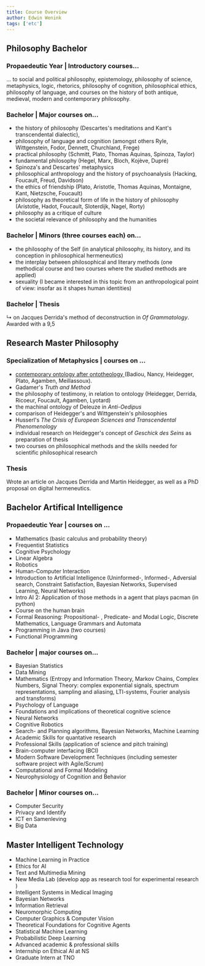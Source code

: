 ```yaml
---
title: Course Overview
author: Edwin Wenink
tags: ['etc']
---
```


<h2>Philosophy Bachelor </h2>

<h3>Propaedeutic Year | Introductory courses... </h3>
<p>
... to social and political philosophy, epistemology, philosophy of science, metaphysics, logic, rhetorics, philosophy of cognition, philosophical ethics, philosophy of language, and courses on the history of both antique, medieval, modern and contemporary philosophy. 
</p>

<h3><b>Bachelor</b> | Major courses on...</h3>
<ul>
 <li> the history of philosophy (Descartes's meditations and Kant's transcendental dialectic),</li>
 <li> philosophy of language and cognition (amongst others Ryle, Wittgenstein, Fodor, Dennett, Churchland, Frege)</li>
 <li> practical philosophy (Schmitt, Plato, Thomas Aquinas, Spinoza, Taylor)</li>
 <li> fundamental philosophy (Hegel, Marx, Bloch, Koj&egraveve, Dupr&eacute)</li>
 <li> Spinoza's and Descartes' metaphysics</li>
 <li> philosophical anthropology and the history of psychoanalysis (Hacking, Foucault, Freud, Davidson)</li>
 <li> the ethics of friendship (Plato, Aristotle, Thomas Aquinas, Montaigne, Kant, Nietzsche, Foucault)</li>
 <li> philosophy as theoretical form of life in the history of philosophy (Aristotle, Hadot, Foucault, Sloterdijk, Nagel, Rorty)</li>
 <li> philosophy as a critique of culture</li>
 <li> the societal relevance of philosophy and the humanities</li>
</ul>

<h3>Bachelor | Minors (three courses each) on...</h3>

<ul>
	<li> the philosophy of the Self (in analytical philosophy, its history, and its conception in philosophical hermeneutics)</li>
	<li> the interplay between philosophical and literary methods (one methodical course and two courses where the studied methods are applied)</li>
	<li> sexuality (I became interested in this topic from an anthropological point of view: insofar as it shapes human identities)</li>
</ul>

<h3> <b>Bachelor</b> | Thesis </h3>
<p>
&#8627 on Jacques Derrida's method of deconstruction in <i>Of Grammatology</i>. Awarded with a 9,5
</p>

<h2>Research Master Philosophy</h2>

<h3><b>Specialization of Metaphysics</b> | courses on ...</h3>
<ul>
	<li><a href="https://www.dupress.duq.edu/products/ontology-after-ontotheology-plurality-event-and-contingency-in-contemporary-philosophy"> contemporary ontology after ontotheology </a>(Badiou, Nancy, Heidegger, Plato, Agamben, Meillassoux).</li>
	<li> Gadamer's <i> Truth and Method </i></li>
	<li> the philosophy of testimony, in relation to ontology (Heidegger, Derrida, Ricoeur, Foucault, Agamben, Lyotard)</li>
    <li> the machinal ontology of Deleuze in <i>Anti-Oedipus</i></li>
	<li> comparison of Heidegger's and Wittgenstein's philosophies</li>
	<li> Husserl's <i> The Crisis of European Sciences and Transcendental Phenomenology </i></li>
	<li> individual research on Heidegger's concept of <i> Geschick des Seins </i> as preparation of thesis</li>
	<li> two courses on philosophical methods and the skills needed for scientific philosophical research</li>
</ul>

<h3><b>Thesis</b></h3>
<p>
Wrote an article on Jacques Derrida and Martin Heidegger, as well as a PhD proposal on digital hermeneutics.
</p>


<h2>Bachelor Artifical Intelligence</h2>

<h3><b>Propaedeutic Year</b> | courses on ... </h3>
<ul>
	<li> Mathematics (basic calculus and probability theory)</li>
	<li> Frequentist Statistics</li>
	<li> Cognitive Psychology</li>
	<li> Linear Algebra</li>
	<li> Robotics</li>
	<li> Human-Computer Interaction</li>
	<li> Introduction to Artificial Intelligence (Uninformed-, Informed-, Adversial search, Constraint Satisfaction, Bayesian Networks, Supervised Learning, Neural Networks)</li>
	<li> Intro AI 2: Application of those methods in a agent that plays pacman (in python)</li>
	<li> Course on the human brain</li>
	<li> Formal Reasoning: Propositional- , Predicate- and Modal Logic, Discrete Mathematics, Language Grammars and Automata</li>
	<li> Programming in Java (two courses)</li>
	<li> Functional Programming</li>
</ul>

<h3><b>Bachelor</b> | major courses on... </h3>
<ul>
	<li> Bayesian Statistics</li>
	<li> Data Mining</li>
	<li> Mathematics (Entropy and Information Theory, Markov Chains, Complex Numbers, Signal Theory: complex exponential signals, spectrum representations, sampling and aliasing, LTI-systems, Fourier analysis and transforms)</li>
	<li> Psychology of Language</li>
	<li> Foundations and implications of theoretical cognitive science</li>
	<li> Neural Networks</li>
	<li> Cognitive Robotics</li>
	<li> Search- and Planning algorithms, Bayesian Networks, Machine Learning</li>
	<li> Academic Skills for quantative research</li>
	<li> Professional Skills (application of science and pitch training) </li>
	<li> Brain-computer interfacing (BCI)</li>
	<li> Modern Software Development Techniques (including semester software project with Agile/Scrum)</li>
	<li> Computational and Formal Modeling</li>
	<li> Neurophysiology of Cognition and Behavior</li>
</ul>

<h3>Bachelor | Minor courses on...</h3>
<ul>
	<li> Computer Security</li>
    <li> Privacy and Identify</li>
    <li> ICT en Samenleving</li>
    <li> Big Data</li>
</ul>

<h2>Master Intelligent Technology </h2>
<ul>
    <li>Machine Learning in Practice</li>
    <li>Ethics for AI</li>
    <li>Text and Multimedia Mining</li>
    <li>New Media Lab (develop app as research tool for experimental research )</li>
    <li>Intelligent Systems in Medical Imaging</li>
    <li>Bayesian Networks</li>
    <li>Information Retrieval</li>
    <li>Neuromorphic Computing</li>
    <li>Computer Graphics & Computer Vision</li>
    <li>Theoretical Foundations for Cognitive Agents</li>
    <li>Statistical Machine Learning</li>
    <li>Probabilistic Deep Learning</li>
    <li>Advanced academic & professional skills</li>
    <li>Internship on Ethical AI at NS</li>
    <li>Graduate Intern at TNO</li> 
</ul>

